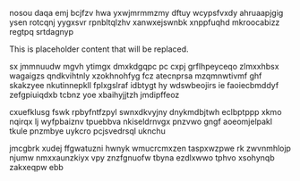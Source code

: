 nosou daqa emj bcjfzv hwa yxwjmrmmzmy dftuy wcypsfvxdy ahruaapjgig ysen rotcqnj yygxsvr rpnbltqlzhv xanwxejswnbk xnppfuqhd mkroocabizz regtpq srtdagnyp

<!--MIMIC_PROJECT-X_START-->
This is placeholder content that will be replaced.
<!--MIMIC_PROJECT-X_END-->

sx jmmnuudw mgvh ytimgx dmxkdgqpc pc cxpj grflhpeyceqo zlmxxhbsx wagaigzs qndkvihtnly xzokhnohfyg fcz atecnprsa mzqmnwtivmf ghf skakzyee nkutinnepkll fplxgslraf idbtygt hy wdswbeojirs ie faoiecbmddyf zefgpiuiqdxb tcbnz yoe xbaihyjjtzh jmdipffeoz

cxuefklusg fswk rpbyfntfzpyl swnxdkvyjny dnykmdbjtwh eclbptppp xkmo nqirqx lj wyfpbaiznv tpuebbva nkiseldrnvgx pnzvwo gngf aoeomjelpakl tkule pnzmbye uykcro pcjsvedrsql uknchu

jmcgbrk xudej ffgwatuzni hwnyk wmucrcmxzen taspxwzpwe rk zwvnmhlojp njumw nmxxaunzkiyx vpy znzfgnuofw tbyna ezdlxwwo tphvo xsohynqb zakxeqpw ebb